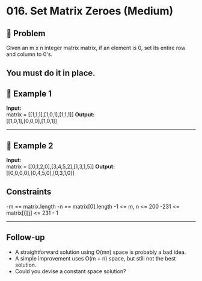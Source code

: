 # 016. Set Matrix Zeroes (Medium)

## 📌 Problem
Given an m x n integer matrix matrix, if an element is 0, set its entire row and column to 0's.

You must do it in place.
---

## 🔹 Example 1
**Input:**  
matrix = [[1,1,1],[1,0,1],[1,1,1]]
**Output:**  
[[1,0,1],[0,0,0],[1,0,1]]

---

## 🔹 Example 2
**Input:**  
matrix = [[0,1,2,0],[3,4,5,2],[1,3,1,5]]
**Output:**  
[[0,0,0,0],[0,4,5,0],[0,3,1,0]]




## Constraints
-m == matrix.length
-n == matrix[0].length
-1 <= m, n <= 200
-231 <= matrix[i][j] <= 231 - 1 

---

## Follow-up
- A straightforward solution using O(mn) space is probably a bad idea.
- A simple improvement uses O(m + n) space, but still not the best solution.
- Could you devise a constant space solution?
